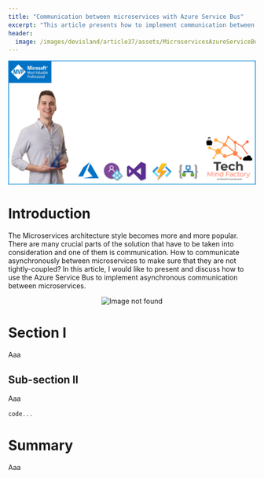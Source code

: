 ```yaml
---
title: "Communication between microservices with Azure Service Bus"
excerpt: "This article presents how to implement communication between microservices using Azure Service Bus"
header:
  image: /images/devisland/article37/assets/MicroservicesAzureServiceBusCommunication1.PNG
---
```


<p align="center">
<img src="/images/devisland/article37/assets/MicroservicesAzureServiceBusCommunication1.PNG?raw=true" alt="Communication between microservices with Azure Service Bus"/>
</p>

# Introduction

The Microservices architecture style becomes more and more popular. There are many crucial parts of the solution that have to be taken into consideration and one of them is communication. How to communicate asynchronously between microservices to make sure that they are not tightly-coupled? In this article, I would like to present and discuss how to use the Azure Service Bus to implement asynchronous communication between microservices.

<p align="center">
<img src="/images/devisland/article37/assets/template.png?raw=true" alt="Image not found"/>
</p>

# Section I

Aaa

## Sub-section II

Aaa

```csharp
code...
```


# Summary

Aaa
